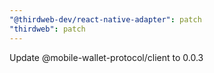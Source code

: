 ```yaml
---
"@thirdweb-dev/react-native-adapter": patch
"thirdweb": patch
---
```


Update @mobile-wallet-protocol/client to 0.0.3
